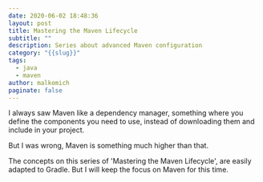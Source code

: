 ```yaml
---
date: 2020-06-02 18:48:36
layout: post
title: Mastering the Maven Lifecycle
subtitle: ""
description: Series about advanced Maven configuration
category: "{{slug}}"
tags:
  - java
  - maven
author: malkomich
paginate: false
---
```

I always saw Maven like a dependency manager, something where you define the components you need to use, instead of downloading them and include in your project.

But I was wrong, Maven is something much higher than that.

The concepts on this series of 'Mastering the Maven Lifecycle', are easily adapted to Gradle. But I will keep the focus on Maven for this time.